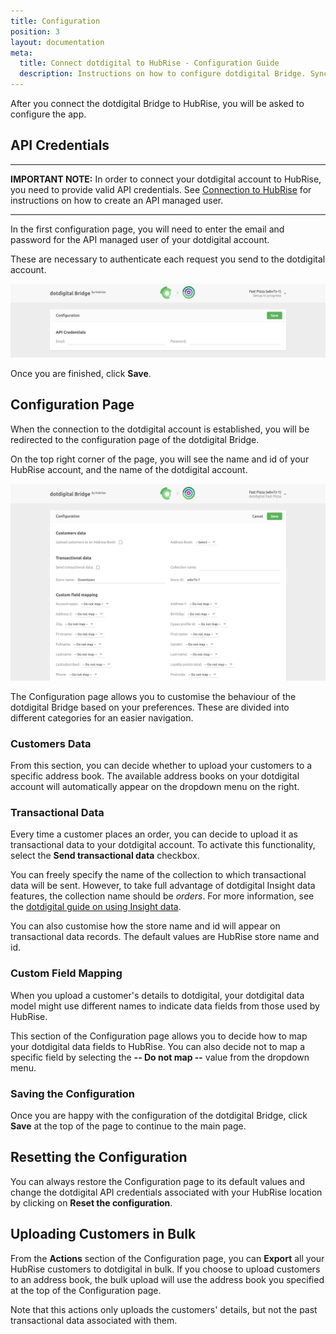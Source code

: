 ```yaml
---
title: Configuration
position: 3
layout: documentation
meta:
  title: Connect dotdigital to HubRise - Configuration Guide
  description: Instructions on how to configure dotdigital Bridge. Synchronise data between your EPOS and your apps.
---
```


After you connect the dotdigital Bridge to HubRise, you will be asked to configure the app.

## API Credentials

---

**IMPORTANT NOTE:** In order to connect your dotdigital account to HubRise, you need to provide valid API credentials. See [Connection to HubRise](/apps/dotdigital/connect-hubrise) for instructions on how to create an API managed user.

---

In the first configuration page, you will need to enter the email and password for the API managed user of your dotdigital account.

These are necessary to authenticate each request you send to the dotdigital account.

![dotdigital API credentials](../images/001-en-api-credentials.png)

Once you are finished, click **Save**.

## Configuration Page

When the connection to the dotdigital account is established, you will be redirected to the configuration page of the dotdigital Bridge.

On the top right corner of the page, you will see the name and id of your HubRise account, and the name of the dotdigital account.

![dotdigital Bridge configuration page](../images/002-en-configuration-page.png)

The Configuration page allows you to customise the behaviour of the dotdigital Bridge based on your preferences.
These are divided into different categories for an easier navigation.

### Customers Data

From this section, you can decide whether to upload your customers to a specific address book. The available address books on your dotdigital account will automatically appear on the dropdown menu on the right.

### Transactional Data

Every time a customer places an order, you can decide to upload it as transactional data to your dotdigital account. To activate this functionality, select the **Send transactional data** checkbox.

You can freely specify the name of the collection to which transactional data will be sent. However, to take full advantage of dotdigital Insight data features, the collection name should be _orders_. For more information, see the [dotdigital guide on using Insight data](https://support.dotdigital.com/hc/en-gb/articles/212214538-Using-Insight-data-developers-guide-#Data%20schema).

You can also customise how the store name and id will appear on transactional data records. The default values are HubRise store name and id.

### Custom Field Mapping

When you upload a customer's details to dotdigital, your dotdigital data model might use different names to indicate data fields from those used by HubRise.

This section of the Configuration page allows you to decide how to map your dotdigital data fields to HubRise. You can also decide not to map a specific field by selecting the **-- Do not map --** value from the dropdown menu.

### Saving the Configuration

Once you are happy with the configuration of the dotdigital Bridge, click **Save** at the top of the page to continue to the main page.

## Resetting the Configuration

You can always restore the Configuration page to its default values and change the dotdigital API credentials associated with your HubRise location by clicking on **Reset the configuration**.

## Uploading Customers in Bulk

From the **Actions** section of the Configuration page, you can **Export** all your HubRise customers to dotdigital in bulk. If you choose to upload customers to an address book, the bulk upload will use the address book you specified at the top of the Configuration page.

Note that this actions only uploads the customers' details, but not the past transactional data associated with them.
